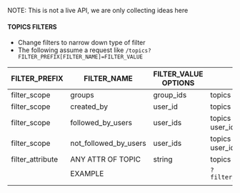 NOTE: This is not a live API, we are only collecting ideas here

#### TOPICS FILTERS
- Change filters to narrow down type of filter
- The following assume a request like `/topics?FILTER_PREFIX[FILTER_NAME]=FILTER_VALUE`

|  FILTER_PREFIX   |      FILTER_NAME      | FILTER_VALUE OPTIONS |                    RESPONSE                   |
|------------------|-----------------------|----------------------|-----------------------------------------------|
| filter_scope     | groups                | group_ids            | topics within group by group_id               |
| filter_scope     | created_by            | user_id              | topics created_by user with user_id           |
| filter_scope     | followed_by_users     | user_ids             | topics that are followed by users in user_ids |
| filter_scope     | not_followed_by_users | user_ids             | topics not followed by users in user_ids      |
| filter_attribute | ANY ATTR OF TOPIC     | string               | topics where attribute equals value           |
|                  | EXAMPLE               |                      | `?filter_attribute[title]=red%20dawn`         |
|                  |                       |                      |                                               |
